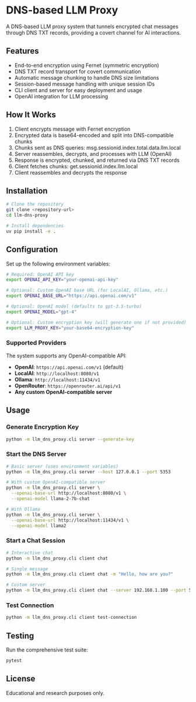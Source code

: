 # DNS-based LLM Proxy

A DNS-based LLM proxy system that tunnels encrypted chat messages through DNS TXT records, providing a covert channel for AI interactions.

## Features

- End-to-end encryption using Fernet (symmetric encryption)
- DNS TXT record transport for covert communication
- Automatic message chunking to handle DNS size limitations
- Session-based message handling with unique session IDs
- CLI client and server for easy deployment and usage
- OpenAI integration for LLM processing

## How It Works

1. Client encrypts message with Fernet encryption
2. Encrypted data is base64-encoded and split into DNS-compatible chunks
3. Chunks sent as DNS queries: msg.sessionid.index.total.data.llm.local
4. Server reassembles, decrypts, and processes with LLM (OpenAI)
5. Response is encrypted, chunked, and returned via DNS TXT records
6. Client fetches chunks: get.sessionid.index.llm.local
7. Client reassembles and decrypts the response

## Installation

```bash
# Clone the repository
git clone <repository-url>
cd llm-dns-proxy

# Install dependencies
uv pip install -e .
```

## Configuration

Set up the following environment variables:

```bash
# Required: OpenAI API key
export OPENAI_API_KEY="your-openai-api-key"

# Optional: Custom OpenAI base URL (for LocalAI, Ollama, etc.)
export OPENAI_BASE_URL="https://api.openai.com/v1"

# Optional: OpenAI model (defaults to gpt-3.5-turbo)
export OPENAI_MODEL="gpt-4"

# Optional: Custom encryption key (will generate one if not provided)
export LLM_PROXY_KEY="your-base64-encryption-key"
```

### Supported Providers

The system supports any OpenAI-compatible API:

- **OpenAI**: `https://api.openai.com/v1` (default)
- **LocalAI**: `http://localhost:8080/v1`
- **Ollama**: `http://localhost:11434/v1`
- **OpenRouter**: `https://openrouter.ai/api/v1`
- **Any custom OpenAI-compatible server**

## Usage

### Generate Encryption Key

```bash
python -m llm_dns_proxy.cli server --generate-key
```

### Start the DNS Server

```bash
# Basic server (uses environment variables)
python -m llm_dns_proxy.cli server --host 127.0.0.1 --port 5353

# With custom OpenAI-compatible server
python -m llm_dns_proxy.cli server \
  --openai-base-url http://localhost:8080/v1 \
  --openai-model llama-2-7b-chat

# With Ollama
python -m llm_dns_proxy.cli server \
  --openai-base-url http://localhost:11434/v1 \
  --openai-model llama2
```

### Start a Chat Session

```bash
# Interactive chat
python -m llm_dns_proxy.cli client chat

# Single message
python -m llm_dns_proxy.cli client chat -m "Hello, how are you?"

# Custom server
python -m llm_dns_proxy.cli client chat --server 192.168.1.100 --port 5353
```

### Test Connection

```bash
python -m llm_dns_proxy.cli client test-connection
```

## Testing

Run the comprehensive test suite:

```bash
pytest
```

## License

Educational and research purposes only.